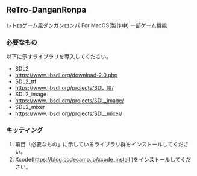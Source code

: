 ## ReTro-DanganRonpa
レトロゲーム風ダンガンロンパ For MacOS(製作中)
一部ゲーム機能

### 必要なもの
以下に示すライブラリを導入してください。
- SDL2
 - https://www.libsdl.org/download-2.0.php
- SDL2_ttf
 - https://www.libsdl.org/projects/SDL_ttf/
- SDL2_image
 - https://www.libsdl.org/projects/SDL_image/
- SDL2_mixer
 - https://www.libsdl.org/projects/SDL_mixer/

### キッティング
1. 項目「必要なもの」に示しているライブラリ群をインストールしてください。
1. Xcode(https://blog.codecamp.jp/xcode_install )をインストールしてください。
